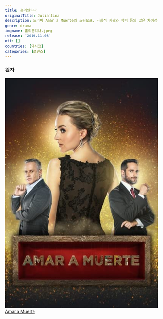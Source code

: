 ```yaml
---
title: 홀리안티나
originalTitle: Juliantina
description: 드라마 Amar a Muerte의 스핀오프. 사회적 지위와 학력 등의 많은 차이점을 가진 두 사람의 이야기
genre: drama
imgname: 홀리안티나.jpeg
release: "2019.11.08"
ott: []
countries: [멕시코]
categories: [로맨스]
---
```


### 원작

<div class="season-list">
<div class="item">
<a href="/drama/아마르아무에르테" >
<img src="/poster/아마르아무에르테.jpeg" alt="아마르아무에르테 포스터 ">
Amar a Muerte</a>
</div>
</div>
